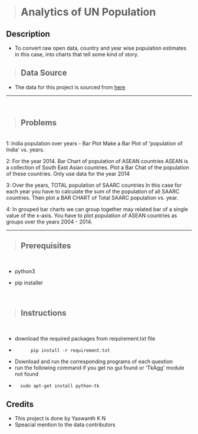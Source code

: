 ># Analytics of UN Population 
## __Description__
* To convert raw open data, country and year wise population estimates in this case, into charts that tell some kind of story.

>## Data Source

* The data for this project is sourced from [here](https://datahub.io/core/population-growth-estimates-and-projections/r/population-estimates.csv)
---
<br>

>## Problems


<br>
1: India population over years - Bar Plot
Make a Bar Plot of 'population of India' vs. years.

2: For the year 2014. Bar Chart of population of ASEAN countries
ASEAN is a collection of South East Asian countries. Plot a Bar Chat of the population of these countries. Only use data for the year 2014

3: Over the years, TOTAL population of SAARC countries
In this case for each year you have to calculate the sum of the population of all SAARC countries. Then plot a BAR CHART of Total SAARC population vs. year.

4: In grouped bar charts we can group together may related bar of a single value of the x-axis. You have to plot population of ASEAN countries as groups over the years 2004 - 2014.

---
>## Prerequisites

<br>

* python3
* pip installer
  
  <br>
>## Instructions
<br>


* download the required packages from requirement.txt file
* ``` 
        pip install -r requirement.txt
  ```
* Download and run the corresponding programs of each question
* run the following command if you get no gui found or 'TkAgg' module not found
* ```
    sudo apt-get install python-tk
  ```
## Credits

* This project is done by Yaswanth K N 
* Speacial mention to the data contributors


  